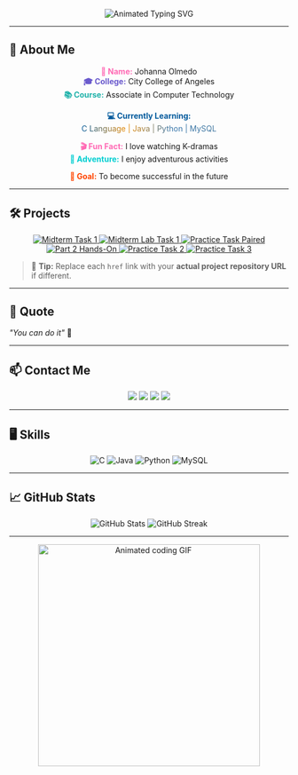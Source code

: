 <p align="center">
  <img src="https://readme-typing-svg.herokuapp.com?font=Fira+Code&size=36&color=ff69b4,ff8c00,00ff00,00ffff,ff00ff&center=true&vCenter=true&width=700&lines=👋+안녕하세요!+Hello+There,+I'm+Johanna+Olmedo;+Welcome+to+my+GitHub+account+🚀" alt="Animated Typing SVG" />
</p>

---

## 👩 About Me

<p align="center">
  <strong style="color:#ff69b4;">💖 Name:</strong> Johanna Olmedo<br>
  <strong style="color:#6a5acd;">🎓 College:</strong> City College of Angeles<br>
  <strong style="color:#20b2aa;">📚 Course:</strong> Associate in Computer Technology
</p>

<p align="center">
  <strong style="color:#00599C;">💻 Currently Learning:</strong><br>
  <span style="background: linear-gradient(90deg, #00599C, #ED8B00, #3776AB, #4479A1); -webkit-background-clip: text; color: transparent;">
  C Language | Java | Python | MySQL
  </span>
</p>

<p align="center">
  <strong style="color:#ff69b4;">🎬 Fun Fact:</strong> I love watching K-dramas<br>
  <strong style="color:#00ced1;">🌄 Adventure:</strong> I enjoy adventurous activities
</p>

<p align="center">
  <strong style="color:#ff4500;">🚀 Goal:</strong> To become successful in the future
</p>



---

## 🛠️ Projects

<p align="center">
  <a href="https://github.com/joa-an/Midterm-Paired-Task-1" target="_blank">
    <img src="https://img.shields.io/badge/Midterm%20Paired%20Task%201-OO%20Analysis-ff6ec7?style=for-the-badge&logo=read-the-docs&logoColor=white&labelColor=ffb6c1" alt="Midterm Task 1">
  </a>
  <a href="https://github.com/joa-an/Midterm-Lab-Task-1" target="_blank">
    <img src="https://img.shields.io/badge/Midterm%20Lab%20Task%201-Python%20Fundamentals-6eff6e?style=for-the-badge&logo=python&logoColor=white&labelColor=90ee90" alt="Midterm Lab Task 1">
  </a>
  <a href="https://github.com/joa-an/Practice-Task-Paired" target="_blank">
    <img src="https://img.shields.io/badge/Practice%20Task%20Paired-Java-ffb84d?style=for-the-badge&logo=java&logoColor=white&labelColor=ffd27f" alt="Practice Task Paired">
  </a>
  <a href="https://github.com/joa-an/Part-2-Hands-On" target="_blank">
    <img src="https://img.shields.io/badge/Part%202-Hands-On%20Program-8a2be2?style=for-the-badge&logo=visual-studio-code&logoColor=white&labelColor=d8bff7" alt="Part 2 Hands-On">
  </a>
  <a href="https://github.com/joa-an/Practice-Task-2" target="_blank">
    <img src="https://img.shields.io/badge/Practice%20Task%202-Collections-ff4da6?style=for-the-badge&logo=database&logoColor=white&labelColor=ff85c1" alt="Practice Task 2">
  </a>
  <a href="https://github.com/joa-an/Practice-Task-3" target="_blank">
    <img src="https://img.shields.io/badge/Practice%20Task%203-Shopping%20Cart-ffd44d?style=for-the-badge&logo=shopping-cart&logoColor=white&labelColor=ffe599" alt="Practice Task 3">
  </a>
</p>

> 🔗 **Tip:** Replace each `href` link with your **actual project repository URL** if different.

---

## 💬 Quote
*"You can do it"* 💖

---

## 📫 Contact Me
<p align="center">
  <a href="mailto:ocaresjohanna@gmail.com"><img src="https://img.shields.io/badge/Email-ocaresjohanna@gmail.com-cyan?style=for-the-badge&logo=gmail&logoColor=white"></a>
  <a href="https://www.facebook.com/JohannaOcares" target="_blank"><img src="https://img.shields.io/badge/Facebook-JohannaOcares-blue?style=for-the-badge&logo=facebook&logoColor=white"></a>
  <a href="https://www.instagram.com/jo.hhx" target="_blank"><img src="https://img.shields.io/badge/Instagram-jo.hhx-pink?style=for-the-badge&logo=instagram&logoColor=white"></a>
  <a href="https://github.com/joa-an" target="_blank"><img src="https://img.shields.io/badge/GitHub-joa--an-black?style=for-the-badge&logo=github&logoColor=white"></a>
</p>

---

## 🖥️ Skills
<p align="center">
  <img src="https://img.shields.io/badge/C-00599C?style=for-the-badge&logo=c&logoColor=white" alt="C">
  <img src="https://img.shields.io/badge/Java-ED8B00?style=for-the-badge&logo=java&logoColor=white" alt="Java">
  <img src="https://img.shields.io/badge/Python-3776AB?style=for-the-badge&logo=python&logoColor=white" alt="Python">
  <img src="https://img.shields.io/badge/MySQL-4479A1?style=for-the-badge&logo=mysql&logoColor=white" alt="MySQL">
</p>

---

## 📈 GitHub Stats
<p align="center">
  <img src="https://github-readme-stats.vercel.app/api?username=joa-an&show_icons=true&theme=radical" alt="GitHub Stats" />
  <img src="https://github-readme-streak-stats.herokuapp.com/?user=joa-an&theme=radical" alt="GitHub Streak" />
</p>

---

<p align="center">
  <img src="https://media.giphy.com/media/l3q2K5jinAlChoCLS/giphy.gif" width="400" alt="Animated coding GIF"/>
</p>
